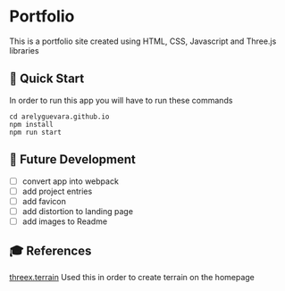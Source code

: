 # Portfolio
This is a portfolio site created using HTML, CSS, Javascript and Three.js libraries

## 🚀 Quick Start

In order to run this app you will have to run these commands

```shell
cd arelyguevara.github.io
npm install
npm run start
```

## 🔮 Future Development
- [ ] convert app into webpack
- [ ] add project entries
- [ ] add favicon
- [ ] add distortion to landing page
- [ ] add images to Readme

## 🎓 References 
[threex.terrain](https://github.com/jeromeetienne/threex.terrain)
Used this in order to create terrain on the homepage